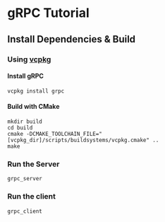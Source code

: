 # gRPC Tutorial

## Install Dependencies & Build

### Using [vcpkg](https://github.com/Microsoft/vcpkg)

#### Install gRPC

    vcpkg install grpc
    
#### Build with CMake

    mkdir build
    cd build
    cmake -DCMAKE_TOOLCHAIN_FILE="[vcpkg_dir]/scripts/buildsystems/vcpkg.cmake" ..
    make 

### Run the Server

    grpc_server
    
### Run the client

    grpc_client

